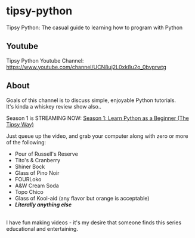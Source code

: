 # tipsy-python
Tipsy Python: The casual guide to learning how to program with Python<br>

## Youtube
Tipsy Python Youtube Channel: https://www.youtube.com/channel/UCN8uj2L0xk8u2o_0bvprwtg

## About
Goals of this channel is to discuss simple, enjoyable Python tutorials.<br>
It's kinda a whiskey review show also..

Season 1 is STREAMING NOW: [Season 1: Learn Python as a Beginner (The Tipsy Way)](https://www.youtube.com/playlist?list=PLLHi0iY1T_NDWIkhI353d-42Oo_OFBOYl)

Just queue up the video, and grab your computer along with zero or more of the following:
- Pour of Russell's Reserve
- Tito's & Cranberry
- Shiner Bock
- Glass of Pino Noir
- FOURLoko
- A&W Cream Soda
- Topo Chico
- Glass of Kool-aid (any flavor but orange is acceptable)
- **_Literally anything else_**

<br>I have fun making videos - it's my desire that someone finds this series educational and entertaining.
